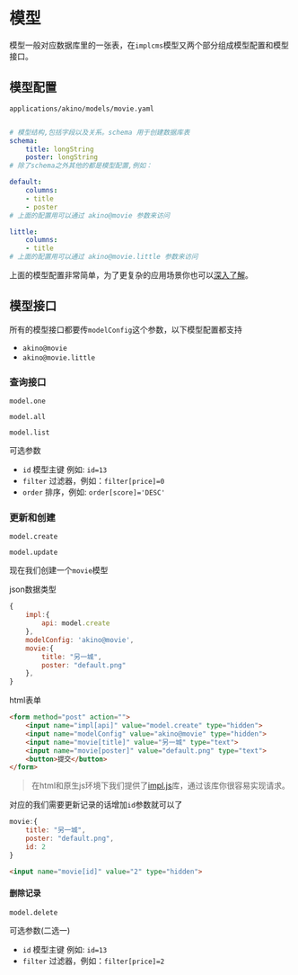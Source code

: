 # 模型

模型一般对应数据库里的一张表，在`implcms`模型又两个部分组成模型配置和模型接口。

## 模型配置
`applications/akino/models/movie.yaml`
```yaml

# 模型结构,包括字段以及关系。schema 用于创建数据库表
schema:
    title: longString
    poster: longString
# 除了schema之外其他的都是模型配置,例如：

default:
    columns:
    - title
    - poster
# 上面的配置用可以通过 akino@movie 参数来访问

little:
    columns:
    - title
# 上面的配置用可以通过 akino@movie.little 参数来访问
```
上面的模型配置非常简单，为了更复杂的应用场景你也可以[深入了解](model-more.md)。

## 模型接口

所有的模型接口都要传`modelConfig`这个参数，以下模型配置都支持

- `akino@movie`
- `akino@movie.little`

### 查询接口
```
model.one

model.all

model.list
```
可选参数
- `id` 模型主键 例如: `id=13`
- `filter` 过滤器，例如：`filter[price]=0`
- `order` 排序，例如: `order[score]='DESC'`

### 更新和创建

```
model.create

model.update
```
现在我们创建一个`movie`模型

json数据类型
```javascript
{
    impl:{
        api: model.create
    },
    modelConfig: 'akino@movie',
    movie:{
        title: "另一城",
        poster: "default.png"
    },
}
```
html表单
```html
<form method="post" action="">
    <input name="impl[api]" value="model.create" type="hidden">
    <input name="modelConfig" value="akino@movie" type="hidden">
    <input name="movie[title]" value="另一城" type="text">
    <input name="movie[poster]" value="default.png" type="text">
    <button>提交</button>
</form>
```
> 在html和原生js环境下我们提供了[impl.js](frontend/impl.js.md)库，通过该库你很容易实现请求。

对应的我们需要更新记录的话增加`id`参数就可以了
```javascript
movie:{
    title: "另一城",
    poster: "default.png",
    id: 2
}
```
```html
<input name="movie[id]" value="2" type="hidden">
```


#### 删除记录
```
model.delete
```
可选参数(二选一)
- `id` 模型主键 例如: `id=13`
- `filter` 过滤器，例如：`filter[price]=2`
